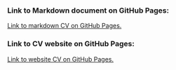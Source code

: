 ### Link to Markdown document on GitHub Pages:
[Link to markdown CV on GitHub Pages.](https://ereburg.github.io/resume/cv)
  
### Link to CV website on GitHub Pages:
[Link to website CV on GitHub Pages.](https://ereburg.github.io/resume/index.html)
